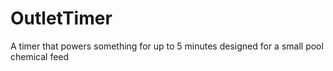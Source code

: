 # OutletTimer
A timer that powers something for up to 5 minutes designed for a small pool chemical feed
